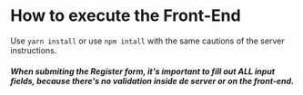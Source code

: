 # How to execute the Front-End

Use `yarn install` or use `npm intall` with the same cautions of the server instructions.

##### When submiting the Register form, it's important to fill out ALL input fields, because there's no validation inside de server or on the front-end.
